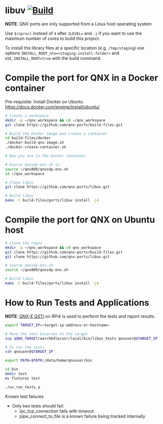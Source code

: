 # libuv [![Build](https://github.com/qnx-ports/build-files/actions/workflows/libuv.yml/badge.svg)](https://github.com/qnx-ports/build-files/actions/workflows/libuv.yml)

**NOTE**: QNX ports are only supported from a Linux host operating system

Use `$(nproc)` instead of `4` after `JLEVEL=` and `-j` if you want to use the maximum number of cores to build this project.

To install the library files at a specific location (e.g. `/tmp/staging`) use options `INSTALL_ROOT_nto=<staging-install-folder>` and `USE_INSTALL_ROOT=true` with the build command.

# Compile the port for QNX in a Docker container

Pre-requisite: Install Docker on Ubuntu https://docs.docker.com/engine/install/ubuntu/

```bash
# Create a workspace
mkdir -p ~/qnx_workspace && cd ~/qnx_workspace
git clone https://github.com/qnx-ports/build-files.git

# Build the Docker image and create a container
cd build-files/docker
./docker-build-qnx-image.sh
./docker-create-container.sh

# Now you are in the Docker container

# Source qnxsdp-env.sh in
source ~/qnx800/qnxsdp-env.sh
cd ~/qnx_workspace

# Clone libuv
git clone https://github.com/qnx-ports/libuv.git

# Build libuv
make -C build-files/ports/libuv install -j4
```

# Compile the port for QNX on Ubuntu host

```bash
# Clone the repos
mkdir -p ~/qnx_workspace && cd qnx_workspace
git clone https://github.com/qnx-ports/build-files.git
git clone https://github.com/qnx-ports/libuv.git

# source qnxsdp-env.sh
source ~/qnx800/qnxsdp-env.sh

# Build libuv
make -C build-files/ports/libuv install -j4
```

# How to Run Tests and Applications

**NOTE**: [QNX-E QSTI](https://gitlab.com/qnx/quick-start-images/raspberry-pi-qnx-8.0-quick-start-image) on RPi4 is used to perform the tests and report results.

```bash
export TARGET_IP=<target-ip-address-or-hostname>

# Move the test binaries to the target
scp $QNX_TARGET/aarch64le/usr/local/bin/libuv_tests qnxuser@$TARGET_IP:~/bin

# To run the tests
ssh qnxuser@$TARGET_IP

export PATH=$PATH:/data/home/qnxuser/bin

cd bin
mkdir test
mv fixtures test

./uv_run_tests_a
```

Known test failures

- Only two tests should fail:
  - ipc_tcp_connection fails with timeout
  - pipe_connect_to_file is a known failure being tracked internally
